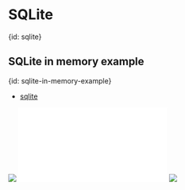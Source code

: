 # SQLite
{id: sqlite}

## SQLite in memory example
{id: sqlite-in-memory-example}

* [sqlite](https://crates.io/crates/sqlite)

![](examples/sqlite/in-memory-example/Cargo.toml)
![](examples/sqlite/in-memory-example/src/main.rs)
![](examples/sqlite/in-memory-example/out.out)

